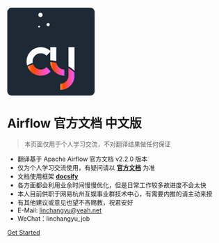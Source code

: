 ![logo](._coverpage_images/cy_logo.png)
# Airflow 官方文档 中文版

> 本页面仅用于个人学习交流，不对翻译结果做任何保证

* 翻译基于 Apache Airflow 官方文档 v2.2.0 版本
* 仅为个人学习交流使用，有疑问请以 [**官方文档**](https://airflow.apache.org/docs/apache-airflow/stable/index.html) 为准
* 文档使用框架 [**docsify**](https://docsify.js.org/#/) 
* 各方面都会利用业余时间慢慢优化，但是日常工作较多故进度不会太快
* 本人目前供职于网易杭州互娱事业群技术中心，有需要内推的请主动来撩
* 有其他建议或意见也望不吝赐教，祝君安好
* E-Mail: linchangyu@yeah.net
* WeChat：linchangyu_job

[Get Started](/home)